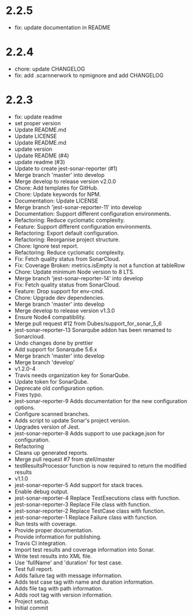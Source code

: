 # 2.2.5

- fix: update documentation in README

# 2.2.4

- chore: update CHANGELOG
- fix: add .scarnnerwork to npmignore and add CHANGELOG

# 2.2.3

- fix: update readme
- set proper version
- Update README.md
- Update LICENSE
- Update README.md
- update version
- Update README (#4)
- update readme (#3)
- Update to create jest-sonar-reporter (#1)
- Merge branch 'master' into develop
- Merge develop to release version v2.0.0
- Chore: Add templates for GitHub.
- Chore: Update keywords for NPM.
- Documentation: Update LICENSE
- Merge branch 'jest-sonar-reporter-11' into develop
- Documentation: Support different configuration environments.
- Refactoring: Reduce cyclomatic complexity.
- Feature: Support different configuration environments.
- Refactoring: Export default configuration.
- Refactoring: Reorganise project structure.
- Chore: Ignore test report.
- Refactoring: Reduce cyclomatic complexity.
- Fix: Fetch quality status from SonarCloud.
- Fix: Coverage Broken: metrics.isEmpty is not a function at tableRow
- Chore: Update minimum Node version to 8 LTS.
- Merge branch 'jest-sonar-reporter-14' into develop
- Fix: Fetch quality status from SonarCloud.
- Feature: Drop support for env-cmd.
- Chore: Upgrade dev dependencies.
- Merge branch 'master' into develop
- Merge develop to release version v1.3.0
- Ensure Node4 compatibility.
- Merge pull request #12 from Dubes/support_for_sonar_5_6
- jest-sonar-reporter-13 Sonarqube addon has been renamed to Sonarcloud.
- Undo changes done by prettier
- Add support for Sonarqube 5.6.x
- Merge branch 'master' into develop
- Merge branch 'develop'
- v1.2.0-4
- Travis needs organization key for SonarQube.
- Update token for SonarQube.
- Deprecate old configuration option.
- Fixes typo.
- jest-sonar-reporter-9 Adds documentation for the new configuration options.
- Configure scanned branches.
- Adds script to update Sonar's project version.
- Upgrades version of Jest.
- jest-sonar-reporter-8 Adds support to use package.json for configuration.
- Refactoring
- Cleans up generated reports.
- Merge pull request #7 from qtell/master
- testResultsProcessor function is now required to return the modified results
- v1.1.0
- jest-sonar-reporter-5 Add support for stack traces.
- Enable debug output.
- jest-sonar-reporter-4 Replace TestExecutions class with function.
- jest-sonar-reporter-3 Replace File class with function.
- jest-sonar-reporter-2 Replace TestCase class with function.
- jest-sonar-reporter-1 Replace Failure class with function.
- Run tests with coverage.
- Provide proper documentation.
- Provide information for publishing.
- Travis CI integration.
- Import test results and coverage information into Sonar.
- Write test results into XML file.
- Use 'fullName' and 'duration' for test case.
- Test full report.
- Adds failure tag with message information.
- Adds test case tag with name and duration information.
- Adds file tag with path information.
- Adds root tag with version information.
- Project setup.
- Initial commit
